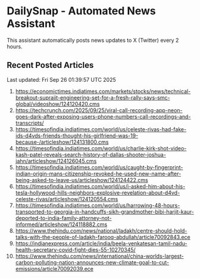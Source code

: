 # DailySnap - Automated News Assistant

This assistant automatically posts news updates to X (Twitter) every 2 hours.

## Recent Posted Articles

Last updated: Fri Sep 26 01:39:57 UTC 2025

1. https://economictimes.indiatimes.com/markets/stocks/news/technical-breakout-suprajit-engineering-set-for-a-fresh-rally-says-smc-global/videoshow/124120420.cms
2. https://techcrunch.com/2025/09/25/viral-call-recording-app-neon-goes-dark-after-exposing-users-phone-numbers-call-recordings-and-transcripts/
3. https://timesofindia.indiatimes.com/world/us/celeste-rivas-had-fake-ids-d4vds-friends-thought-his-girlfriend-was-19-because-/articleshow/124131800.cms
4. https://timesofindia.indiatimes.com/world/us/charlie-kirk-shot-video-kash-patel-reveals-search-history-of-dallas-shooter-joshua-jahn/articleshow/124126045.cms
5. https://timesofindia.indiatimes.com/world/us/caught-by-fingerprint-indian-origin-mans-citizenship-revoked-he-used-new-name-after-being-asked-to-leave-us/articleshow/124124422.cms
6. https://timesofindia.indiatimes.com/world/us/i-asked-him-about-his-tesla-hollywood-hills-neighbors-explosive-revelation-about-d4vd-celeste-rivas/articleshow/124120554.cms
7. https://timesofindia.indiatimes.com/world/us/harrowing-48-hours-transported-to-georgia-in-handcuffs-sikh-grandmother-bibi-harjit-kaur-deported-to-india-family-attorney-not-informed/articleshow/124118882.cms
8. https://www.thehindu.com/news/national/ladakh/centre-should-hold-talks-with-the-people-of-ladakh-farooq-abdullah/article70092843.ece
9. https://indianexpress.com/article/india/beela-venkatesan-tamil-nadu-health-secretary-covid-fight-dies-55-10270345/
10. https://www.thehindu.com/news/international/china-worlds-largest-carbon-polluting-nation-announces-new-climate-goal-to-cut-emissions/article70092039.ece
